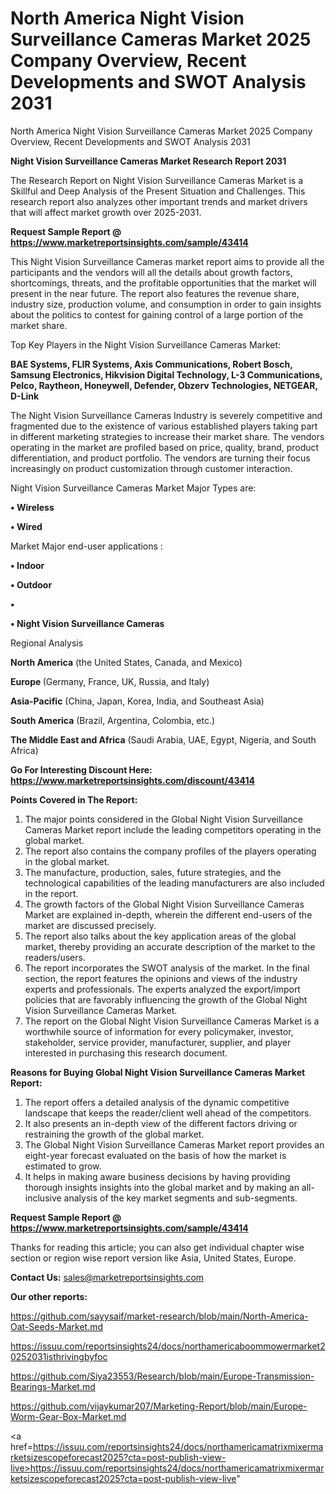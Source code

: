 # North America Night Vision Surveillance Cameras Market 2025 Company Overview, Recent Developments and SWOT Analysis 2031
North America Night Vision Surveillance Cameras Market 2025 Company Overview, Recent Developments and SWOT Analysis 2031

<strong>Night Vision Surveillance Cameras Market Research Report 2031</strong>

The Research Report on Night Vision Surveillance Cameras Market is a Skillful and Deep Analysis of the Present Situation and Challenges. This research report also analyzes other important trends and market drivers that will affect market growth over 2025-2031.

<strong>Request Sample Report @ <a href=https://www.marketreportsinsights.com/sample/43414>https://www.marketreportsinsights.com/sample/43414</a></strong>

This Night Vision Surveillance Cameras market report aims to provide all the participants and the vendors will all the details about growth factors, shortcomings, threats, and the profitable opportunities that the market will present in the near future. The report also features the revenue share, industry size, production volume, and consumption in order to gain insights about the politics to contest for gaining control of a large portion of the market share.

Top Key Players in the Night Vision Surveillance Cameras Market:

<strong>BAE Systems, FLIR Systems, Axis Communications, Robert Bosch, Samsung Electronics, Hikvision Digital Technology, L-3 Communications, Pelco, Raytheon, Honeywell, Defender, Obzerv Technologies, NETGEAR, D-Link</strong>

The Night Vision Surveillance Cameras Industry is severely competitive and fragmented due to the existence of various established players taking part in different marketing strategies to increase their market share. The vendors operating in the market are profiled based on price, quality, brand, product differentiation, and product portfolio. The vendors are turning their focus increasingly on product customization through customer interaction.

Night Vision Surveillance Cameras Market Major Types are:

<strong>•  Wireless

•  Wired</strong>

Market Major end-user applications :

<strong>•  Indoor

•  Outdoor

•  

•  Night Vision Surveillance Cameras</strong>

Regional Analysis

</u><strong><b>North America</b></strong> (the United States, Canada, and Mexico)

<strong><b>Europe </b></strong>(Germany, France, UK, Russia, and Italy)

<strong><b>Asia-Pacific</b></strong> (China, Japan, Korea, India, and Southeast Asia)

<strong><b>South America</b></strong> (Brazil, Argentina, Colombia, etc.)

<strong><b>The Middle East and Africa</b></strong> (Saudi Arabia, UAE, Egypt, Nigeria, and South Africa)

<strong>Go For Interesting Discount Here: <a href=https://www.marketreportsinsights.com/discount/43414>https://www.marketreportsinsights.com/discount/43414</a></strong>

<strong>Points Covered in The Report:</strong>
<ol>
  <li>The major points considered in the Global Night Vision Surveillance Cameras Market report include the leading competitors operating in the global market.</li>
  <li>The report also contains the company profiles of the players operating in the global market.</li>
  <li>The manufacture, production, sales, future strategies, and the technological capabilities of the leading manufacturers are also included in the report.</li>
  <li>The growth factors of the Global Night Vision Surveillance Cameras Market are explained in-depth, wherein the different end-users of the market are discussed precisely.</li>
  <li>The report also talks about the key application areas of the global market, thereby providing an accurate description of the market to the readers/users.</li>
  <li>The report incorporates the SWOT analysis of the market. In the final section, the report features the opinions and views of the industry experts and professionals. The experts analyzed the export/import policies that are favorably influencing the growth of the Global Night Vision Surveillance Cameras Market.</li>
  <li>The report on the Global Night Vision Surveillance Cameras Market is a worthwhile source of information for every policymaker, investor, stakeholder, service provider, manufacturer, supplier, and player interested in purchasing this research document.</li>
</ol>
<strong>Reasons for Buying Global Night Vision Surveillance Cameras Market Report:</strong>

<ol>
  <li>The report offers a detailed analysis of the dynamic competitive landscape that keeps the reader/client well ahead of the competitors.</li>
  <li>It also presents an in-depth view of the different factors driving or restraining the growth of the global market.</li>
  <li>The Global Night Vision Surveillance Cameras Market report provides an eight-year forecast evaluated on the basis of how the market is estimated to grow.</li>
  <li>It helps in making aware business decisions by having providing thorough insights insights into the global market and by making an all-inclusive analysis of the key market segments and sub-segments.</li>
</ol>
<strong>Request Sample Report @ <a href=https://www.marketreportsinsights.com/sample/43414>https://www.marketreportsinsights.com/sample/43414</a></strong>


Thanks for reading this article; you can also get individual chapter wise section or region wise report version like Asia, United States, Europe.

<strong>Contact Us:</strong>
sales@marketreportsinsights.com

<strong>Our other reports:</strong>

<a href=https://github.com/sayysaif/market-research/blob/main/North-America-Oat-Seeds-Market.md>https://github.com/sayysaif/market-research/blob/main/North-America-Oat-Seeds-Market.md</a>

<a href=https://issuu.com/reportsinsights24/docs/northamericaboommowermarket20252031isthrivingbyfoc>https://issuu.com/reportsinsights24/docs/northamericaboommowermarket20252031isthrivingbyfoc</a>

<a href=https://github.com/Siya23553/Research/blob/main/Europe-Transmission-Bearings-Market.md>https://github.com/Siya23553/Research/blob/main/Europe-Transmission-Bearings-Market.md</a>

<a href=https://github.com/vijaykumar207/Marketing-Report/blob/main/Europe-Worm-Gear-Box-Market.md>https://github.com/vijaykumar207/Marketing-Report/blob/main/Europe-Worm-Gear-Box-Market.md</a>

<a href=https://issuu.com/reportsinsights24/docs/northamericamatrixmixermarketsizescopeforecast2025?cta=post-publish-view-live>https://issuu.com/reportsinsights24/docs/northamericamatrixmixermarketsizescopeforecast2025?cta=post-publish-view-live</a>"
